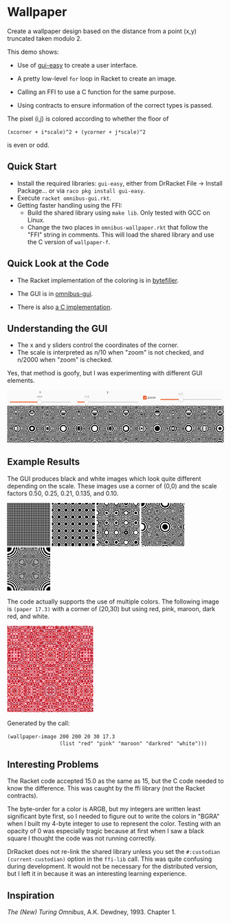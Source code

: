 # Wallpaper

Create a wallpaper design based on the distance from a point (x,y)
truncated taken modulo 2.

This demo shows:

* Use of [gui-easy](https://docs.racket-lang.org/gui-easy/index.html)
  to create a user interface.
* A pretty low-level `for` loop in Racket to create an image.
* Calling an FFI to use a C function for the same purpose.

* Using contracts to ensure information of the correct types is passed.

The pixel (i,j) is colored according to whether the floor of

    (xcorner + i*scale)^2 + (ycorner + j*scale)^2

is even or odd.


## Quick Start

* Install the required libraries: `gui-easy`, either from DrRacket
  File -> Install Package... or via `raco pkg install gui-easy`.
* Execute `racket omnibus-gui.rkt`.
* Getting faster handling using the FFI:
  * Build the shared library using `make lib`.  Only tested
  with GCC on Linux.
  * Change the two places in `omnibus-wallpaper.rkt` that follow the
    "FFI" string in comments. This will load the shared library and
    use the C version of `wallpaper-f`.

## Quick Look at the Code

* The Racket implementation of the coloring is in
[bytefiller](bytefiller.rkt).

* The GUI is in [omnibus-gui](omnibus-gui.rkt).

* There is also [a C implementation](wallpaper.c).

## Understanding the GUI

* The x and y sliders control the coordinates of the corner.
* The scale is interpreted as n/10 when "zoom" is not checked, and
  n/2000 when "zoom" is checked.

Yes, that method is goofy, but I was experimenting with different GUI
elements.

![GUI screenshot](img/screenshot.png)


## Example Results

The GUI produces black and white images which look quite different
depending on the scale.  These images use a corner of (0,0) and
the scale factors 0.50, 0.25, 0.21, 0.135, and 0.10.

![(paper 0.50)](img/paper-50.png) ![(paper 0.25)](img/paper-25.png)
![(paper 0.21)](img/paper-21.png) ![(paper 0.135)](img/paper-13.5.png)
![(paper 0.10)](img/paper-10.png)

The code actually supports the use of multiple colors. The following
image is `(paper 17.3)` with a corner of (20,30) but using red, pink,
maroon, dark red, and white.

![(paper 17.3)](img/paper-4color.png)

Generated by the call:

    (wallpaper-image 200 200 20 30 17.3
                     (list "red" "pink" "maroon" "darkred" "white")))

## Interesting Problems

The Racket code accepted 15.0 as the same as 15, but the C code needed
to know the difference. This was caught by the ffi library (not the
Racket contracts).

The byte-order for a color is ARGB, but my integers are written least
significant byte first, so I needed to figure out to write the colors
in "BGRA" when I built my 4-byte integer to use to represent the
color. Testing with an opacity of 0 was especially tragic because
at first when I saw a black square I thought the code was not running correctly.

DrRacket does not re-link the shared library unless you set the
`#:custodian (current-custodian)` option in the `ffi-lib` call. This
was quite confusing during development. It would not be necessary for
the distributed version, but I left it in because it was an
interesting learning experience.

## Inspiration

_The (New) Turing Omnibus_, A.K. Dewdney, 1993. Chapter 1.
